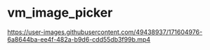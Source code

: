 # vm_image_picker

https://user-images.githubusercontent.com/49438937/171604976-6a8644ba-ee4f-482a-b9d6-cdd55db3f99b.mp4

